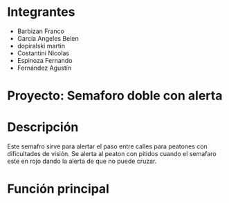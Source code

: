 # Integrantes

- Barbizan	Franco
- García	Angeles Belen 
- dopiralski	martin
- Costantini	Nicolas
- Espinoza	Fernando
- Fernández	Agustín

# Proyecto: Semaforo doble con alerta

# Descripción
Este semafro sirve para alertar el paso entre calles para peatones con dificultades de visión. Se alerta al peaton con pitidos cuando el semafaro este en rojo dando la alerta de que no puede cruzar.

# Función principal



